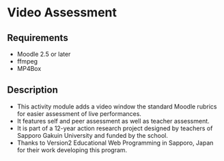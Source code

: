 Video Assessment
================

Requirements
------------

* Moodle 2.5 or later
* ffmpeg
* MP4Box

Description
------------

* This activity module adds a video window the standard Moodle rubrics for easier assessment of live performances.
* It features self and peer assessment as well as teacher assessment.
* It is part of a 12-year action research project designed by teachers of Sapporo Gakuin University and funded by the school.
* Thanks to Version2 Educational Web Programming in Sapporo, Japan for their work developing this program.
